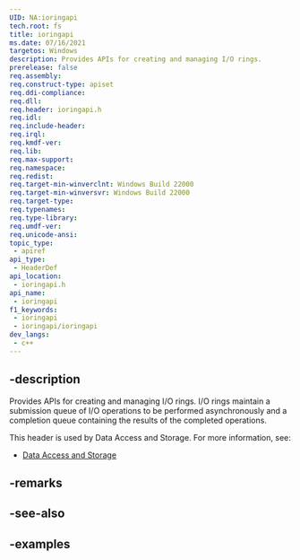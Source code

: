 ```yaml
---
UID: NA:ioringapi
tech.root: fs
title: ioringapi
ms.date: 07/16/2021
targetos: Windows
description: Provides APIs for creating and managing I/O rings.
prerelease: false
req.assembly: 
req.construct-type: apiset
req.ddi-compliance: 
req.dll: 
req.header: ioringapi.h
req.idl: 
req.include-header: 
req.irql: 
req.kmdf-ver: 
req.lib: 
req.max-support: 
req.namespace: 
req.redist: 
req.target-min-winverclnt: Windows Build 22000 
req.target-min-winversvr: Windows Build 22000
req.target-type: 
req.typenames: 
req.type-library: 
req.umdf-ver: 
req.unicode-ansi: 
topic_type:
 - apiref
api_type:
 - HeaderDef
api_location:
 - ioringapi.h
api_name:
 - ioringapi
f1_keywords:
 - ioringapi
 - ioringapi/ioringapi
dev_langs:
 - c++
---
```


## -description

Provides APIs for creating and managing I/O rings. I/O rings maintain a submission queue of I/O operations to be performed asynchronously and a completion queue containing the results of the completed operations.

This header is used by Data Access and Storage. For more information, see:

- [Data Access and Storage](../_fs/index.md)

## -remarks

## -see-also

## -examples

